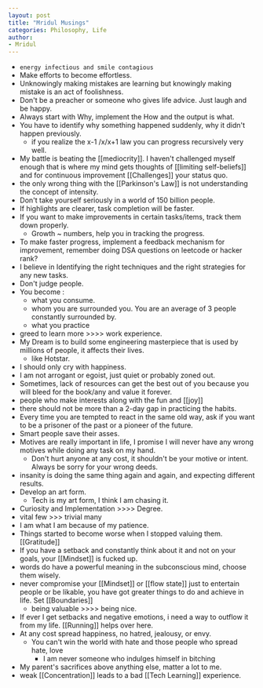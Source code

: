 ```yaml
---
layout: post
title: "Mridul Musings"
categories: Philosophy, Life
author:
- Mridul
---
```



- `energy infectious and smile contagious`
- Make efforts to become effortless.
- Unknowingly making mistakes are learning but knowingly making mistake is an act of foolishness.
- Don't be a preacher or someone who gives life advice. Just laugh and be happy.
- Always start with Why, implement the How and the output is what.
- You have to identify why something happened suddenly, why it didn't happen previously.
  - if you realize the x-1 /x/x+1 law you can progress recursively very well.
- My battle is beating the [[mediocrity]]. I haven't challenged myself enough that is where my mind gets thoughts of [[limiting self-beliefs]] and for continuous improvement [[Challenges]] your status quo.
- the only wrong thing with the [[Parkinson's Law]] is not understanding the concept of intensity.
- Don't take yourself seriously in a world of 150 billion people.
- If highlights are clearer, task completion will be faster.
- If you want to make improvements in certain tasks/items, track them down properly. 
  - Growth ~ numbers, help you in tracking the progress.
- To make faster progress, implement a feedback mechanism for improvement, remember doing DSA questions on leetcode or hacker rank?
- I believe in Identifying the right techniques and the right strategies for any new tasks.
- Don't judge people.
- You become :
  -   what you consume.
  -   whom you are surrounded you. You are an average of 3 people constantly surrounded by.
  -   what you practice
- greed to learn more >>>> work experience.
- My Dream is to build some engineering masterpiece that is used by millions of people, it affects their lives.
    -   like Hotstar.
- I should only cry with happiness.
- I am not arrogant or egoist, just quiet or probably zoned out.
- Sometimes, lack of resources can get the best out of you because you will bleed for the book/any and value it forever.
- people who make interests along with the fun and [[joy]]
- there should not be more than a 2-day gap in practicing the habits.
- Every time you are tempted to react in the same old way, ask if you want to be a prisoner of the past or a pioneer of the future.
- Smart people save their asses.
- Motives are really important in life, I promise I will never have any wrong motives while doing any task on my hand.
	- Don't hurt anyone at any cost, it shouldn't be your motive or intent. Always be sorry for your wrong deeds.
- insanity is doing the same thing again and again, and expecting different results.
- Develop an art form.
	- Tech is my art form, I think I am chasing it.
- Curiosity and Implementation >>>> Degree.
- vital few >>> trivial many
- I am what I am because of my patience.
- Things started to become worse when I stopped valuing them. [[Gratitude]]
- If you have a setback and constantly think about it and not on your goals, your [[Mindset]] is fucked up.
- words do have a powerful meaning in the subconscious mind, choose them wisely.
- never compromise your [[Mindset]] or [[flow state]] just to entertain people or be likable, you have got greater things to do and achieve in life. Set [[Boundaries]]
	- being valuable >>>> being nice.
- If ever I get setbacks and negative emotions, i need a way to outflow it from my life. [[Running]] helps over here.
- At any cost spread happiness, no hatred, jealousy, or envy.
	- You can't win the world with hate and those people who spread hate, love 
		- I am never someone who indulges himself in bitching
- My parent's sacrifices above anything else, matter a lot to me.
- weak [[Concentration]] leads to a bad [[Tech Learning]] experience.
